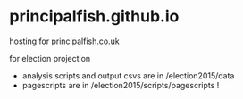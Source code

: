 # principalfish.github.io

hosting for principalfish.co.uk

for election projection
- analysis scripts and output csvs are in /election2015/data
- pagescripts are in /election2015/scripts/pagescripts
!